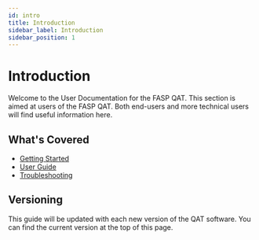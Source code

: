 ```yaml
---
id: intro
title: Introduction
sidebar_label: Introduction
sidebar_position: 1
---
```


# Introduction

Welcome to the User Documentation for the FASP QAT. This section is aimed at users of the FASP QAT. Both end-users and more technical users will find useful information here.

## What's Covered
- [Getting Started](./getting-started.md)
- [User Guide](./user-guide.md)
- [Troubleshooting](./troubleshooting.md)

## Versioning
This guide will be updated with each new version of the QAT software. You can find the current version at the top of this page.
